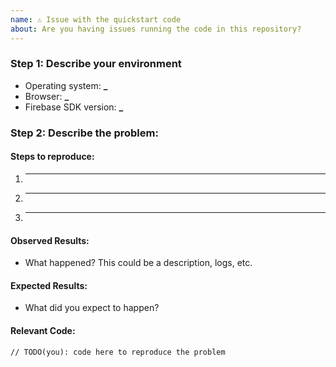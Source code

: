 ```yaml
---
name: ⚠️ Issue with the quickstart code
about: Are you having issues running the code in this repository?
---
```


<!-- DO NOT DELETE
validate_template=true
template_path=.github/ISSUE_TEMPLATE/quickstart_issue.md
-->

<!--

Are you in the right place?

  * If you think you have found a **bug in the Firebase JS SDK** please file the issue here:
    https://github.com/firebase/firebase-js-sdk
-->

### Step 1: Describe your environment

- Operating system: **\_**
- Browser: **\_**
- Firebase SDK version: **\_**

### Step 2: Describe the problem:

#### Steps to reproduce:

1. ***
2. ***
3. ***

#### Observed Results:

- What happened? This could be a description, logs, etc.

#### Expected Results:

- What did you expect to happen?

#### Relevant Code:

```
// TODO(you): code here to reproduce the problem
```

